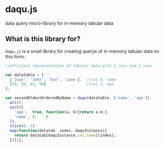 # daqu.js
data query micro-library for in-memory tabular data

## What is this library for?

`daqu.js` is a small library for creating querys of in-memory tabular data on this form:

```javascript
//efficient representation of tabular data with 2 cols and 3 rows

var datatable = [
  ['Joan', 'John', 'Eve', 'Jane'],  //col 0: name
  [39, 56, 43, 56]                  //col 1: age
];

```

```javascript
var secondOldestOrderedByName = daqu(datatable, ['name', 'age']).
  all().
  sort([
    'age',  true, function(a, b){return a-b;},
    'name', 0,    0
  ]).
  slice(0, 2).
  map(function(datatab, index, daquInstance){
    return datatab[daquInstance.col.name][index];
  })[1];
```
